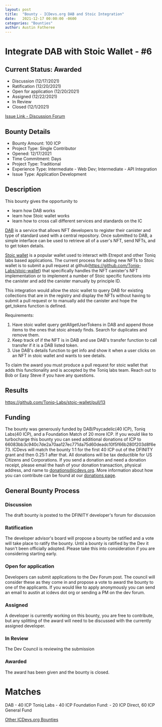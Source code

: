 ```yaml
---
layout: post
title:  "Bounty - ICDevs.org DAB and Stoic Integration"
date:   2021-12-17 00:00:00 -0600
categories: "Bounties"
author: Austin Fatheree
---
```


# Integrate DAB with Stoic Wallet - #6

## Current Status: Awarded

* Discussion (12/17/2021)
* Ratification (12/20/2021)
* Open for application (12/20/2021)
* Assigned (12/22/2021)
* In Review
* Closed (12/1/2021)

[Issue Link - Discussion Forum](https://forum.dfinity.org/t/icdevs-org-bounty-integrate-dab-with-stoic-wallet-6-100-icp/9824)

## Bounty Details

* Bounty Amount: 100 ICP
* Project Type: Single Contributor
* Opened: 12/17/2021
* Time Commitment: Days
* Project Type: Traditional
* Experience Type: Intermediate - Web Dev; Intermediate - API Integration
* Issue Type: Application Development

## Description

This bounty gives the opportunity to

* learn how DAB works
* learn how Stoic wallet works
* learn how to cross call different services and standards on the IC


[DAB](https://docs.dab.ooo/nft-list/getting-started) is a service that allows NFT developers to register their canister and type of standard used with a central repository. Once submitted to DAB, a simple interface can be used to retrieve all of a user's NFT, send NFTs, and to get token details.

[Stoic wallet](https://stoicwallet.com) is a popular wallet used to interact with Etrepot and other Toniq labs based applications. The current process for adding new NFTs to Stoic wallet is to submit a pull request at github(https://github.com/Toniq-Labs/stoic-wallet) that specifically handles the NFT canister's NFT implementation or to implement a number of Stoic specific functions into the canister and add the canister manually by principle ID.

This integration would allow the stoic wallet to query DAB for existing collections that are in the registry and display the NFTs without having to submit a pull request or to manually add the canister and hope the get_tokens function is defined.

Requirements:

1.  Have stoic wallet query getAllgetUserTokens in DAB and append those items to the ones that stoic already finds.  Search for duplicates and remove them.
2.  Keep track of if the NFT is in DAB and use DAB's transfer function to call transfer if it is a DAB listed token.
3.  Use DAB's details function to get info and show it when a user clicks on an NFT in stoic wallet and wants to see details.

To claim the award you must produce a pull request for stoic wallet that adds this functionality and is accepted by the Toniq labs team.  Reach out to Bob or Easy Steve if you have any questions.

## Results

https://github.com/Toniq-Labs/stoic-wallet/pull/13

## Funding

The bounty was generously funded by DAB/Psycadelic(40 ICP), Toniq Labs(40 ICP), and a Foundation Match of 20 more ICP. If you would like to turbocharge this bounty you can seed additional donations of ICP to 66083bb3c940c7de2a70aa127ec771da75d60deadc10f5f66b280f203d8f6e73.  ICDevs will match the bounty 1:1 for the first 40 ICP out of the DFINITY grant and then 0.25:1 after that.  All donations will be tax deductible for US Citizens and Corporations.  If you send a donation and need a donation receipt, please email the hash of your donation transaction, physical address, and name to donations@icdevs.org.  More information about how you can contribute can be found at our [donations page](https://icdevs.org/donations.html).


## General Bounty Process

### Discussion

The draft bounty is posted to the DFINITY developer's forum for discussion

### Ratification

The developer advisor's board will propose a bounty be ratified and a vote will take place to ratify the bounty.  Until a bounty is ratified by the Dev it hasn't been officially adopted. Please take this into consideration if you are considering starting early.

### Open for application

Developers can submit applications to the Dev Forum post.  The council will consider these as they come in and propose a vote to award the bounty to one of the applicants.  If you would like to apply anonymously you can send an email to austin at icdevs dot org or sending a PM on the dev forum.

### Assigned

A developer is currently working on this bounty, you are free to contribute, but any splitting of the award will need to be discussed with the currently assigned developer.

### In Review

The Dev Council is reviewing the submission

### Awarded

The award has been given and the bounty is closed.

# Matches

DAB - 40 ICP
Toniq Labs - 40 ICP
Foundation Fund: - 20 ICP Direct, 60 ICP General Fund


[Other ICDevs.org Bounties](https://icdevs.org/bounties.html)

